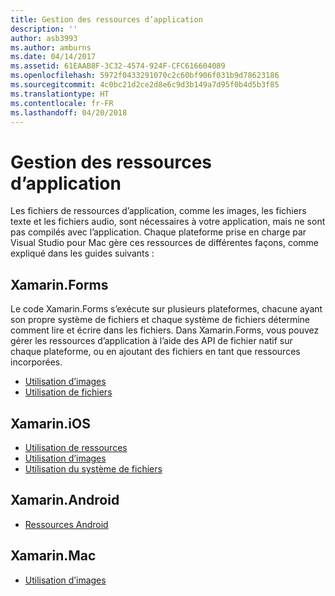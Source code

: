 ```yaml
---
title: Gestion des ressources d’application
description: ''
author: asb3993
ms.author: amburns
ms.date: 04/14/2017
ms.assetid: 61EAAB8F-3C32-4574-924F-CFC616604089
ms.openlocfilehash: 5972f0433291070c2c60bf906f031b9d78623186
ms.sourcegitcommit: 4c0bc21d2ce2d8e6c9d3b149a7d95f0b4d5b3f85
ms.translationtype: HT
ms.contentlocale: fr-FR
ms.lasthandoff: 04/20/2018
---
```

# <a name="managing-app-resources"></a>Gestion des ressources d’application

Les fichiers de ressources d’application, comme les images, les fichiers texte et les fichiers audio, sont nécessaires à votre application, mais ne sont pas compilés avec l’application. Chaque plateforme prise en charge par Visual Studio pour Mac gère ces ressources de différentes façons, comme expliqué dans les guides suivants :

## <a name="xamarinforms"></a>Xamarin.Forms

Le code Xamarin.Forms s’exécute sur plusieurs plateformes, chacune ayant son propre système de fichiers et chaque système de fichiers détermine comment lire et écrire dans les fichiers. Dans Xamarin.Forms, vous pouvez gérer les ressources d’application à l’aide des API de fichier natif sur chaque plateforme, ou en ajoutant des fichiers en tant que ressources incorporées.

* [Utilisation d’images](https://developer.xamarin.com/guides/xamarin-forms/user-interface/images/)
* [Utilisation de fichiers]( https://developer.xamarin.com/guides/xamarin-forms/application-fundamentals/files/)


## <a name="xamarinios"></a>Xamarin.iOS

* [Utilisation de ressources](https://developer.xamarin.com/guides/ios/application_fundamentals/working_with_resources/)
* [Utilisation d’images](https://developer.xamarin.com/guides/ios/application_fundamentals/working_with_images/)
* [Utilisation du système de fichiers](https://developer.xamarin.com/guides/ios/application_fundamentals/working_with_the_file_system/)


## <a name="xamarinandroid"></a>Xamarin.Android

* [Ressources Android](https://developer.xamarin.com/guides/android/application_fundamentals/resources_in_android/)

## <a name="xamarinmac"></a>Xamarin.Mac

* [Utilisation d’images](https://developer.xamarin.com/guides/mac/application_fundamentals/working-with-images/)


